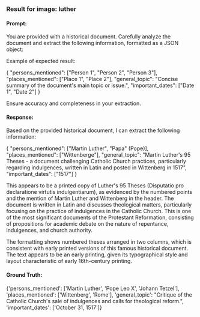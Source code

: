 
### Result for image: luther

#### Prompt:
  You are provided with a historical document. Carefully analyze the document and extract the following information, formatted as a JSON object:

Example of expected result:

{
"persons_mentioned": ["Person 1", "Person 2", "Person 3"],
"places_mentioned": ["Place 1", "Place 2"],
"general_topic": "Concise summary of the document's main topic or issue.",
"important_dates": ["Date 1", "Date 2"]
}

Ensure accuracy and completeness in your extraction.

#### Response:
  Based on the provided historical document, I can extract the following information:

{
"persons_mentioned": ["Martin Luther", "Papa" (Pope)],
"places_mentioned": ["Wittenberge"],
"general_topic": "Martin Luther's 95 Theses - a document challenging Catholic Church practices, particularly regarding indulgences, written in Latin and posted in Wittenberg in 1517",
"important_dates": ["1517"]
}

This appears to be a printed copy of Luther's 95 Theses (Disputatio pro declaratione virtutis indulgentiarum), as evidenced by the numbered points and the mention of Martin Luther and Wittenberg in the header. The document is written in Latin and discusses theological matters, particularly focusing on the practice of indulgences in the Catholic Church. This is one of the most significant documents of the Protestant Reformation, consisting of propositions for academic debate on the nature of repentance, indulgences, and church authority.

The formatting shows numbered theses arranged in two columns, which is consistent with early printed versions of this famous historical document. The text appears to be an early printing, given its typographical style and layout characteristic of early 16th-century printing.

#### Ground Truth:
  {'persons_mentioned': ['Martin Luther', 'Pope Leo X', 'Johann Tetzel'], 'places_mentioned': ['Wittenberg', 'Rome'], 'general_topic': "Critique of the Catholic Church's sale of indulgences and calls for theological reform.", 'important_dates': ['October 31, 1517']}